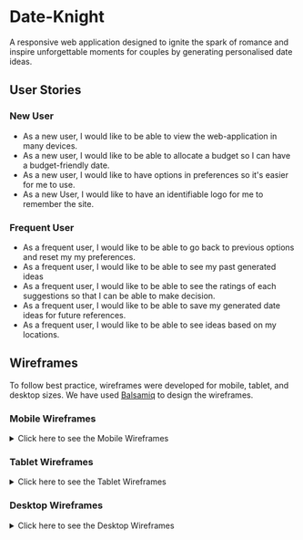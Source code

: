 # Date-Knight
 A responsive web application designed to ignite the spark of romance and inspire unforgettable moments for couples by generating personalised date ideas.

## User Stories

### New User
* As a new user, I would like to be able to view the web-application in many devices.
* As a new user, I would like to be able to allocate a budget so I can have a budget-friendly date.
* As a new user, I would like to have options in preferences so it's easier for me to use.
* As a new User, I would like to have an identifiable logo for me to remember the site.

### Frequent User
* As a frequent user, I would like to be able to go back to previous options and reset my my preferences.
* As a frequent user, I would like to be able to see my past generated ideas
* As a frequent user, I would like to be able to see the ratings of each suggestions so that I can be able to make decision.
* As a frequent user, I would like to be able to save my generated date ideas for future references.
* As a frequent user, I would like to be able to see ideas based on my locations.

## Wireframes

To follow best practice, wireframes were developed for mobile, tablet, and desktop sizes.
We have used [Balsamiq](https://balsamiq.com/wireframes) to design the wireframes.

### Mobile Wireframes

<details>
<summary> Click here to see the Mobile Wireframes </summary>

Hero Page
  - ![screenshot](documentation/hero-mobile.png)

Form Page
  - ![screenshot](documentation/form-mobile.png)

Results Page
  - ![screenshot](documentation/results-mobile.png)


</details>

### Tablet Wireframes

<details>
<summary> Click here to see the Tablet Wireframes </summary>

Hero Page
  - ![screenshot](documentation/hero-tablet.png)

Form Page
  - ![screenshot](documentation/form-tablet.png)

Results page
  - ![screenshot](documentation/results-tablet.png)


</details>


### Desktop Wireframes

<details>
<summary> Click here to see the Desktop Wireframes </summary>

Hero Page
  - ![screenshot](documentation/hero-desktop.png)

Form Page
  - ![screenshot](documentation/form-desktop.png)

Results Page
  - ![screenshot](documentation/results-desktop.png)

</details>